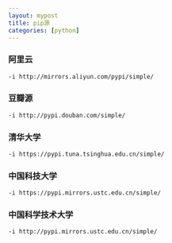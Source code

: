 ```yaml
---
layout: mypost
title: pip源
categories: [python]
---
```


### 阿里云
```bash
-i http://mirrors.aliyun.com/pypi/simple/
```
### 豆瓣源
```bash
-i http://pypi.douban.com/simple/
```
### 清华大学
```bash
-i https://pypi.tuna.tsinghua.edu.cn/simple/
```
### 中国科技大学
```bash
-i https://pypi.mirrors.ustc.edu.cn/simple/
```
### 中国科学技术大学
```bash
-i http://pypi.mirrors.ustc.edu.cn/simple/
```
